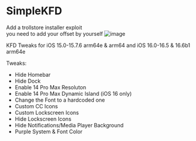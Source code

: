 # SimpleKFD

Add a trollstore installer exploit  
you need to add your offset by yourself
![image](https://github.com/camenling/SimpleKFDTrollStore/assets/128715397/18584f7b-a82b-4908-9dbf-a59acea7e0d8)

KFD Tweaks for iOS 15.0-15.7.6 arm64e &amp; arm64 and iOS 16.0-16.5 &amp; 16.6b1 arm64e

Tweaks:
- Hide Homebar
- Hide Dock
- Enable 14 Pro Max Resoluton
- Enable 14 Pro Max Dynamic Island (iOS 16 only)
- Change the Font to a hardcoded one
- Custom CC Icons
- Custom Lockscreen Icons
- Hide Lockscreen Icons
- Hide Notifications/Media Player Background
- Purple System & Font Color
